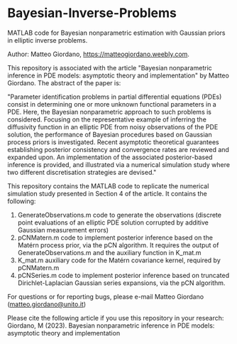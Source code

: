 # Bayesian-Inverse-Problems

MATLAB code for Bayesian nonparametric estimation with Gaussian priors in elliptic inverse problems.

Author: Matteo Giordano, https://matteogiordano.weebly.com.

This repository is associated with the article "Bayesian nonparametric inference in PDE models: asymptotic theory and implementation" 
by Matteo Giordano. The abstract of the paper is:

"Parameter identification problems in partial differential equations (PDEs) consist in determining one or more unknown functional 
parameters in a PDE. Here, the Bayesian nonparametric approach to such problems is considered. Focusing on the representative example 
of inferring the diffusivity function in an elliptic PDE from noisy observations of the PDE solution, the performance of Bayesian procedures 
based on Gaussian process priors is investigated. Recent asymptotic theoretical guarantees establishing posterior consistency and convergence 
rates are reviewed and expanded upon. An implementation of the associated posterior-based inference is provided, and illustrated via a numerical 
simulation study where two different discretisation strategies are devised."

This repository contains the MATLAB code to replicate the numerical simulation study presented in Section 4 of the article. It contains the 
following:
1. GenerateObservations.m code to generate the observations (discrete point evaluations of an elliptic PDE solution corrupted by additive Gaussian measurement errors)
2. pCNMatern.m code to implement posterior inference based on the Matérn process prior, via the pCN algorithm. It requires the output of GenerateObservations.m and the auxiliary function in K_mat.m
3. K_mat.m auxiliary code for the Matérn covariance kernel, required by pCNMatern.m
4. pCNSeries.m code to implement posterior inference based on truncated Dirichlet-Laplacian Gaussian series expansions, via the pCN algorithm.

For questions or for reporting bugs, please e-mail Matteo Giordano (matteo.giordano@unito.it)

Please cite the following article if you use this repository in your research: Giordano, M (2023). Bayesian nonparametric inference in PDE models: asymptotic theory and implementation
